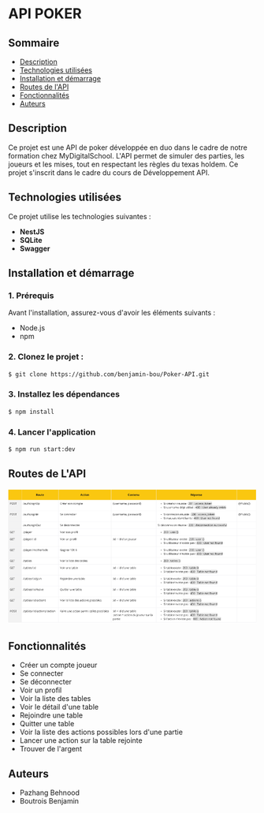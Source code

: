# API POKER

## Sommaire
- [Description](#description)
- [Technologies utilisées](#technologies-utilisées)
- [Installation et démarrage](#demarrage)
- [Routes de l'API](#routes)
- [Fonctionnalités](#fonctionnalites)
- [Auteurs](#auteurs)

## Description

Ce projet est une API de poker développée en duo dans le cadre de notre formation chez MyDigitalSchool. L'API permet de simuler des parties, les joueurs et les mises, tout en respectant les règles du texas holdem. Ce projet s'inscrit dans le cadre du cours de Développement API.

## Technologies utilisées
Ce projet utilise les technologies suivantes :

- **NestJS**
- **SQLite**
- **Swagger**

## Installation et démarrage

### 1. Prérequis
Avant l'installation, assurez-vous d'avoir les éléments suivants :
- Node.js
- npm

### 2. Clonez le projet :

```bash
$ git clone https://github.com/benjamin-bou/Poker-API.git
```

### 3. Installez les dépendances
```bash
$ npm install
```

### 4. Lancer l'application
```bash
$ npm run start:dev
```

## Routes de L'API

![Tableau des routes](./assets/images/routes_table.png)


## Fonctionnalités

- Créer un compte joueur
- Se connecter
- Se déconnecter
- Voir un profil
- Voir la liste des tables
- Voir le détail d'une table
- Rejoindre une table
- Quitter une table
- Voir la liste des actions possibles lors d'une partie
- Lancer une action sur la table rejointe
- Trouver de l'argent

## Auteurs
- Pazhang Behnood
- Boutrois Benjamin